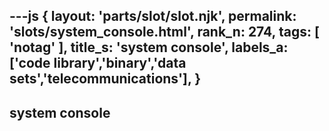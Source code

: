 ---js
{
  layout: 'parts/slot/slot.njk',
  permalink: 'slots/system_console.html',
  rank_n: 274,
  tags: [ 'notag' ],
  title_s: 'system console',
  labels_a: ['code library','binary','data sets','telecommunications'],
}
---
## system console


